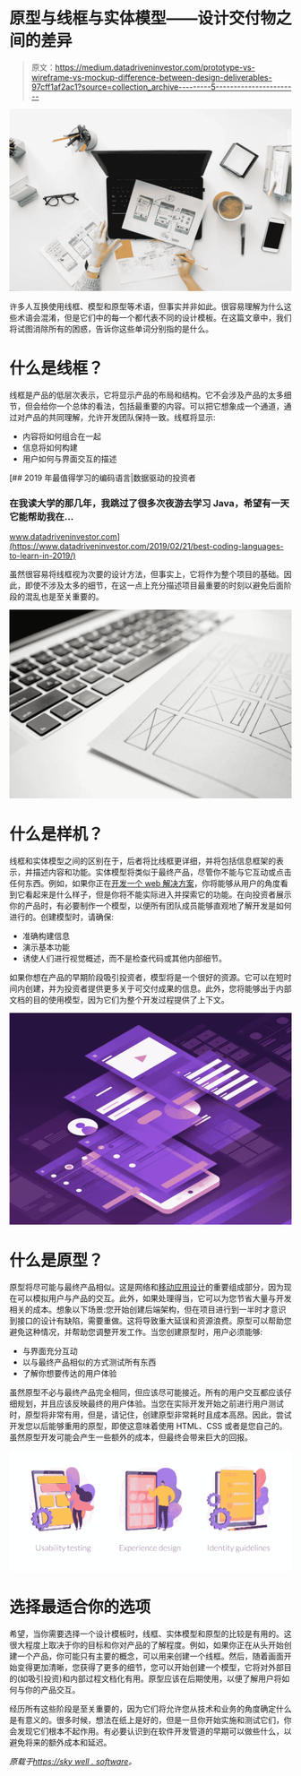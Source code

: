 # 原型与线框与实体模型——设计交付物之间的差异

> 原文：<https://medium.datadriveninvestor.com/prototype-vs-wireframe-vs-mockup-difference-between-design-deliverables-97cff1af2ac1?source=collection_archive---------5----------------------->

![](img/dded1266901ce6c1114cffb8e88e7e73.png)

许多人互换使用线框、模型和原型等术语，但事实并非如此。很容易理解为什么这些术语会混淆，但是它们中的每一个都代表不同的设计模板。在这篇文章中，我们将试图消除所有的困惑，告诉你这些单词分别指的是什么。

# 什么是线框？

线框是产品的低层次表示，它将显示产品的布局和结构。它不会涉及产品的太多细节，但会给你一个总体的看法，包括最重要的内容。可以把它想象成一个通道，通过对产品的共同理解，允许开发团队保持一致。线框将显示:

*   内容将如何组合在一起
*   信息将如何构建
*   用户如何与界面交互的描述

[](https://www.datadriveninvestor.com/2019/02/21/best-coding-languages-to-learn-in-2019/) [## 2019 年最值得学习的编码语言|数据驱动的投资者

### 在我读大学的那几年，我跳过了很多次夜游去学习 Java，希望有一天它能帮助我在…

www.datadriveninvestor.com](https://www.datadriveninvestor.com/2019/02/21/best-coding-languages-to-learn-in-2019/) 

虽然很容易将线框视为次要的设计方法，但事实上，它将作为整个项目的基础。因此，即使不涉及太多的细节，在这一点上充分描述项目最重要的时刻以避免后面阶段的混乱也是至关重要的。

![](img/e7376e85e56410bd679b0f601e976257.png)

# 什么是样机？

线框和实体模型之间的区别在于，后者将比线框更详细，并将包括信息框架的表示，并描述内容和功能。实体模型将类似于最终产品，尽管你不能与它互动或点击任何东西。例如，如果你正在[开发一个 web 解决方案](https://skywell.software/web-development/)，你将能够从用户的角度看到它看起来是什么样子，但是你将不能实际进入并探索它的功能。在向投资者展示你的产品时，有必要制作一个模型，以便所有团队成员能够直观地了解开发是如何进行的。创建模型时，请确保:

*   准确构建信息
*   演示基本功能
*   诱使人们进行视觉概述，而不是检查代码或其他内部细节。

如果你想在产品的早期阶段吸引投资者，模型将是一个很好的资源。它可以在短时间内创建，并为投资者提供更多关于可交付成果的信息。此外，您将能够出于内部文档的目的使用模型，因为它们为整个开发过程提供了上下文。

![](img/109e3b509bb66ff09a47a6dd4d1188ef.png)

# 什么是原型？

原型将尽可能与最终产品相似。这是网络和[移动应用设计](https://skywell.software/mobile-app-development/)的重要组成部分，因为现在可以模拟用户与产品的交互。此外，如果处理得当，它可以为您节省大量与开发相关的成本。想象以下场景:您开始创建后端架构，但在项目进行到一半时才意识到接口的设计有缺陷，需要重做。这将导致重大延误和资源浪费。原型可以帮助您避免这种情况，并帮助您调整开发工作。当您创建原型时，用户必须能够:

*   与界面充分互动
*   以与最终产品相似的方式测试所有东西
*   了解你想要传达的用户体验

虽然原型不必与最终产品完全相同，但应该尽可能接近。所有的用户交互都应该仔细规划，并且应该反映最终的用户体验。当您在实际开发开始之前进行用户测试时，原型将非常有用，但是，请记住，创建原型非常耗时且成本高昂。因此，尝试开发您以后能够重用的原型，即使这意味着使用 HTML、CSS 或者是您自己的。虽然原型开发可能会产生一些额外的成本，但最终会带来巨大的回报。

![](img/f3f2c760482e0865d4a13279356cfff5.png)

# 选择最适合你的选项

希望，当你需要选择一个设计模板时，线框、实体模型和原型的比较是有用的。这很大程度上取决于你的目标和你对产品的了解程度。例如，如果你正在从头开始创建一个产品，你可能只有主要的概念，可以用来创建一个线框。然后，随着画面开始变得更加清晰，您获得了更多的细节，您可以开始创建一个模型，它将对外部目的(如吸引投资)和内部过程文档化有用。原型应该在后期使用，以便了解用户将如何与你的产品交互。

经历所有这些阶段是至关重要的，因为它们将允许您从技术和业务的角度确定什么是有意义的。很多时候，想法在纸上是好的，但是一旦你开始实施和测试它们，你会发现它们根本不起作用。有必要认识到在软件开发管道的早期可以做些什么，以避免将来的额外成本和延迟。

*原载于*[*https://sky well . software*](https://skywell.software/blog/prototype-wireframe-mockup-difference/)*。*
